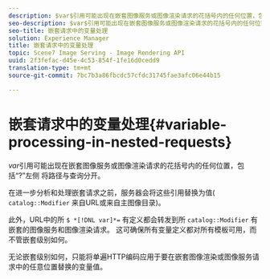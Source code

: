 ```yaml
---
description: $var$引用可能出现在嵌套图像服务或图像渲染请求的花括号内的任何位置，包括“?”左侧 将路径与查询分开。
seo-description: $var$引用可能出现在嵌套图像服务或图像渲染请求的花括号内的任何位置，包括“?”左侧 将路径与查询分开。
seo-title: 嵌套请求中的变量处理
solution: Experience Manager
title: 嵌套请求中的变量处理
topic: Scene7 Image Serving - Image Rendering API
uuid: 2f3fefac-d45e-4c53-854f-1fe16d0cedd9
translation-type: tm+mt
source-git-commit: 7bc7b3a86fbcdc57cfdc31745fae3afc06e44b15

---
```



# 嵌套请求中的变量处理{#variable-processing-in-nested-requests}

$var$引用可能出现在嵌套图像服务或图像渲染请求的花括号内的任何位置，包括“?”左侧 将路径与查询分开。

在进一步分析和处理嵌套请求之前，服务器会将这些引用替换为值( `catalog::Modifier` 来自URL或来自主图像目录)。

此外，URL中的所 `$ *[!DNL var]*=` 有定义都会转发到所 `catalog::Modifier` 有嵌套的图像服务和图像渲染请求。 这可确保所有变量定义都对所有模板可用，而不管嵌套级别如何。

无论嵌套级别如何，只能将单遍HTTP编码应用于要在嵌套图像渲染或图像服务请求中的任意位置替换的变量值。
